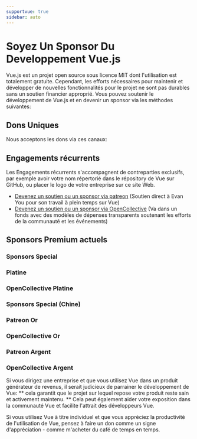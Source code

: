 ```yaml
---
supportvue: true
sidebar: auto
---
```


# Soyez Un Sponsor Du Developpement Vue.js

Vue.js est un projet open source sous licence MIT dont l'utilisation est totalement gratuite.
Cependant, les efforts nécessaires pour maintenir et développer de nouvelles fonctionnalités pour le projet ne sont pas durables sans un soutien financier approprié. Vous pouvez soutenir le développement de Vue.js et en devenir un sponsor via les méthodes suivantes:

## Dons Uniques

Nous acceptons les dons via ces canaux:

<support-Coins />

## Engagements récurrents

Les Engagements récurrents s'accompagnent de contreparties exclusifs, par exemple avoir votre nom répertorié dans le répository de Vue sur GitHub, ou placer le logo de votre entreprise sur ce site Web.

- [Devenez un soutien ou un sponsor via patreon](https://www.patreon.com/evanyou) (Soutien direct à Evan You pour son travail à plein temps sur Vue)
- [Devenez un soutien ou un sponsor via OpenCollective](https://opencollective.com/vuejs) (Va dans un fonds avec des modèles de dépenses transparents soutenant les efforts de la communauté et les événements)

## Sponsors Premium actuels

### Sponsors Special

<support-SponsorGroup group="special_sponsors" class="platinum" />

### Platine

<support-SponsorGroup group="platinum_sponsors" class="platinum" />

### OpenCollective Platine

<support-OpenCollectiveGroup group="platinum" />

### Sponsors Special (Chine)

<support-SponsorGroup group="platinum_sponsors_china" class="platinum" />

### Patreon Or

<support-SponsorGroup group="gold_sponsors" class="patreon-sponsors sponsor-section" />

### OpenCollective Or

<support-OpenCollectiveGroup group="gold" />

### Patreon Argent

<support-SponsorGroup group="silver_sponsors" class="patreon-sponsors sponsor-section" />

### OpenCollective Argent

<support-OpenCollectiveGroup group="silver" />

Si vous dirigez une entreprise et que vous utilisez Vue dans un produit générateur de revenus, il serait judicieux de parrainer le développement de Vue: ** cela garantit que le projet sur lequel repose votre produit reste sain et activement maintenu. ** Cela peut également aider votre exposition dans la communauté Vue et facilite l'attrait des développeurs Vue.

Si vous utilisez Vue à titre individuel et que vous appréciez la productivité de l'utilisation de Vue, pensez à faire un don comme un signe d'appréciation - comme m'acheter du café de temps en temps.
